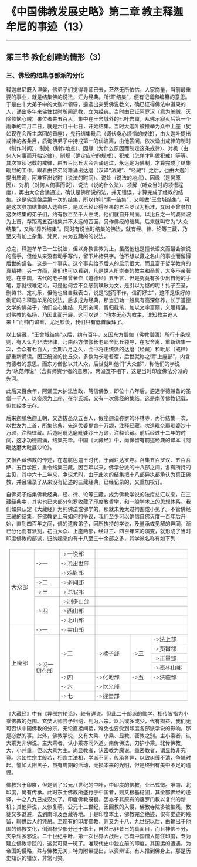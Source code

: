 # 《中国佛教发展史略》第二章 教主释迦牟尼的事迹（13）

------

## 笫三节 教化创建的情形（3）

### 三、佛经的结集与部派的分化

释迦牟尼既入涅槃，佛弟子们觉得导师已去，茫然无所依怙，人家商量，当前最重要的事业，就是结集佛的说法，汇为经典。所谓“结集”，便有记诵和编纂的意思。于是由十大弟子中的大迦叶领导，遴选出亲受佛说教义，确已证得佛法中道果的人，诵出多年来佛住世时所闻遗教，立为经典。当时由已证阿罗汉（意为杀贼，灭除烦恼心贼）果位者共五百人，集中在王舍城外的七叶岩窟，从佛示寂灭后第一个雨季的二月二日，就是六月十七日，开始结集。当时大迦叶被推举为众中上座（犹如现在会所主席团的首座），先行结集毗尼（调伏身心烦恼的戒律），由大迦叶提出戒律的各条目，质询佛弟子中持戒第一的优波离，由他答问，依次诵出戒律的制时（制作时间）、制处（制作地点）、因缘（为什么原因而制定这条戒律）、对机（由何人何事而开始定律）、制规（确定应守的规戒）、犯戒（怎佯才叫做犯戒）等等。其次宣读记载的戒律，由五百比丘大会合诵通过，永远定为佛制，才算完成了结集毗尼的工作。跟着由佛弟阿难诵出达磨（汉译“法藏”、“经藏”）之后，也由大迦叶提出质询，阿难答出说时（说法的时间）、说处（说法的地点）、因缘（是何原因）、对机（对何人何事而说）、说法（说的什么法）、领解（听众当时的领悟程度），再由大众合诵通过，确认是佛所说的法，并无错误，才算完成了经教的结集。这是佛涅槃后第一次的结集，所以也叫“第一结集”，又叫做“王舍城结集”。可是这次参加结集的人选条件，是以已经证得圣果的五百罗汉为标准，又因不曾参加这次结集的弟子们，约有数百至千人左或，他们就自开局面，以比丘之一的婆师波为上首，存距离五百结集并不太远的西面，另作佛经的结集，后来就叫它为“大众结集”，又称“界外结集”。同时有说当时结集的佛法，就有经、律、论等三藏，乃至又有加上杂集、梵咒，共为五藏的的说法。

总之，释迦牟牟已一生说法，但以身教言教为止，虽然他也是擅长语文而最会演说的高手，但他从来没有动手写作，留下片楮只字。他不想以藏之名山的事业而留得后世的盛名，这是一个事实。这个事实给予后人的启示很大，而且富于哲学教育的真精神。另一方而，我们也可以看到，凡是世人所崇奉的教主和圣哲，大多不亲著述。在中国，古代的老子虽曾著作《道德经》五千言，但是究竟有多少出自他的手笔，那就很难定论，可是他何尝不会感到璞散为文，是引以为憾的呢！扎子至圣，删诗书、定礼乐，但他也曾自我表白，说是“述而不作，信而好古”，这不是很好的例证吗？释迦牟尼的说法，后求成为经典，那当归功一般具有高深修养，长于道德文学的佛弟子，他们全心集结，凡所亲闻，胥归载笔，加以文字富丽，义理精湛，对佛教的弘扬，乃因此而开展。这可以说：“他本无心为教主，谁知教主迫人来！”而帅门谊重，尤足钦羡，我们只有低首膜拜了。

以上佛藏，“王舍城结集”以后，约有百年，又因东方僧伽（佛教僧团）所行十条规则，有人认为非法非律，乃由西方僧伽长老耶舍比丘领导，在吠舍离，重新结集一次，会众有七百人，会期八月之久，会中将正统派的达磨（经藏）和毗尼（戒律）部重新诵读。因正统派的比丘众，多数为长老耆宿，后世就称之谓“上座部”，内含有德者的意思。而东方僧伽以其人众，后世就叫他们“大众部”，称他们的学说为“轨范师说”（含有师资学者的意思）。两派互不相下，这是当时印度佛法分派的先河。

此后又百余年，阿诵王大护法当政，笃信佛教，即位十八年后，遴选学德兼备的圣僧一千人，以帝须为上座，在华氏城，又有一次佛经的集结。这是南传佛教记载，但其经本无存。

后来迦腻色迦王朝，又选拔圣众五百人，假座迦湿弥罗的环林寺，再行结集一次，以世友为上首，所集佛典，先造优婆提舍十万颂，注释经藏。次造毗奈耶毗婆沙十万颂，注释律藏。后造阿毗达磨毗婆沙十万颂，注释论藏。前后经过十二年的时间，这才功德圆满，结集完毕。中国《大藏经》中，尚保留有前述经典的译本《阿毗达磨大毗婆沙论》。

又据西藏佛教的传述，在迦腻色迦王时代，于阇烂达罗寺。召集五百罗汉、五百菩萨、五百学匠，重令结集三藏。因百年以来，佛学分派的十八部之间，各有所持的主见，其中六十三年来，争议尤烈，由于此次的结集把十八部异执都承认为真正佛教，并且辑录了从来没有记述的三藏经典，已经记录的，又重加校订。

自佛弟子结集佛教经典，经、律、论等三藏，成为佛教学说的法库总汇以来，在三藏经典中，其实也已大部分包罗收藏了印度教哲学，和一般学术上的思想体系。我们如果认定《大藏经》为纯佛法或佛学的，那就未免太过拘囿或小见了。不管佛经三藏的结集，在佛教史上有如何的争议，我们至少可以确信自佛灭度一百年后开始，直到四百年之间，佛的遗教弟子，因所执持的学说，及量承或见解的异同，渐已分化而有派别，初由大众、上座两部，经过三、四百年来的演变，就形成了当时印度佛教的部派，归纳起来约有十八至三十余部之多，其学派名称有如下列：

![image-20250217151053251](3%E3%80%81%E4%BD%9B%E7%BB%8F%E7%9A%84%E7%BB%93%E9%9B%86%E4%B8%8E%E9%83%A8%E6%B4%BE%E7%9A%84%E5%88%86%E5%8C%96/image-20250217151053251.png)

《大藏经》中有《异部宗轮论》，较有详说。但此二十部派的佛学，相传皆指为小乘佛教的范围。玄奘大师尝予归纳，判为六宗。以后或多或少，代有损益，我们无可否认中国佛教的分宗，无论直接间接，难免也要受到印度各部派学说的影响，那是必然的事。此外，佛教学说，又有大乘、小乘、显教、密教之别。主小乘者，认大乘为非佛说。主大乘者，认小乘亦同外道。南传佛法，力护小乘。北传佛教，大、小并重，但以大乘为主。尚显教者，认密教为魔说。重密教者，谓显教非究竟。余如性宗主般若，相宗主法相，学派不同，传承各异，以致纠缠不清，争端时起。譬如太阳黑子，虽有周期的活动，无损本来的光明，但是终归有美中不足的遗憾。

佛教兴于印度，但是到了公元八世纪的中叶，中印度的佛教，业已式微。唯南、北印度，尚有传承。此时东土佛教所盛行于中国者，则又根基稳固，其全部佛经的迻译，十之八九已成汉文了。印度佛教既衰，固亦予其原有的婆罗门教以复兴的新机；其他异说，又似复萌。公元十二世纪，因回教的入侵，佛教寺院多被摧残，教徒又多退避，去到南印及西藏等地。于是印度本土，佛教完全绝迹，仅有史迹的残留，聊供后人的凭吊。至现有的印度佛教，则又为十八、九世纪以后，由输出于他国的佛教文化，倒流极少部分还于本土，自然已非昔日的真面目，而且神佛不分，夹杂许多邪说。二十世纪中叶，第一次世界大战后，已有中国僧人前住印度，专为建立佛教寺院的，这就可见一斑了。唯现代史中独立前的印度，其国运的遭遇，为帝国的侵略，殊与佛教无关，特为附带提出，以资辨证。有人推到佛身上，那是历史知识的错误，非常可笑。
